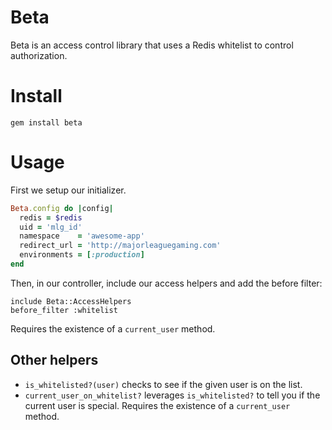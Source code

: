 # Beta

Beta is an access control library that uses a Redis whitelist to control authorization.

# Install

`gem install beta`

# Usage

First we setup our initializer.

``` ruby
Beta.config do |config|
  redis = $redis
  uid = 'mlg_id'
  namespace    = 'awesome-app'
  redirect_url = 'http://majorleaguegaming.com'
  environments = [:production]
end
```

Then, in our controller, include our access helpers and add the before filter:

```
include Beta::AccessHelpers
before_filter :whitelist

```

Requires the existence of a `current_user` method.

## Other helpers

* `is_whitelisted?(user)` checks to see if the given user is on the list.
* `current_user_on_whitelist?` leverages `is_whitelisted?` to tell you if the current user is special. Requires the existence of a `current_user` method.